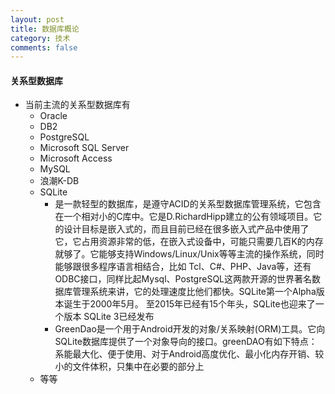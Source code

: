 ```yaml
---
layout: post
title: 数据库概论
category: 技术
comments: false
---
```


#### 关系型数据库

* 当前主流的关系型数据库有
	* Oracle
	* DB2
	* PostgreSQL
	* Microsoft SQL Server
	* Microsoft Access
	* MySQL
	* 浪潮K-DB
	* SQLite
		* 是一款轻型的数据库，是遵守ACID的关系型数据库管理系统，它包含在一个相对小的C库中。它是D.RichardHipp建立的公有领域项目。它的设计目标是嵌入式的，而且目前已经在很多嵌入式产品中使用了它，它占用资源非常的低，在嵌入式设备中，可能只需要几百K的内存就够了。它能够支持Windows/Linux/Unix等等主流的操作系统，同时能够跟很多程序语言相结合，比如 Tcl、C#、PHP、Java等，还有ODBC接口，同样比起Mysql、PostgreSQL这两款开源的世界著名数据库管理系统来讲，它的处理速度比他们都快。SQLite第一个Alpha版本诞生于2000年5月。 至2015年已经有15个年头，SQLite也迎来了一个版本 SQLite 3已经发布
		* GreenDao是一个用于Android开发的对象/关系映射(ORM)工具。它向SQLite数据库提供了一个对象导向的接口。greenDAO有如下特点：系能最大化、便于使用、对于Android高度优化、最小化内存开销、较小的文件体积，只集中在必要的部分上
	* 等等